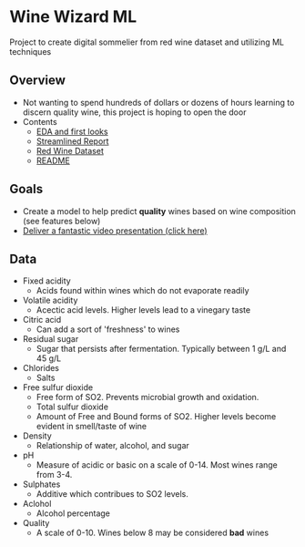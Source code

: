 # Wine Wizard ML
Project to create digital sommelier from red wine dataset and utilizing ML techniques


## Overview
* Not wanting to spend hundreds of dollars or dozens of hours learning to discern quality wine, this project is hoping to open the door 
* Contents
  * [EDA and first looks](Project_1_Technical.ipynb)
  * [Streamlined Report](Project_1_Report.ipynb)
  * [Red Wine Dataset](winequality-red.csv)
  * [README](README.md)
  
## Goals
  * Create a model to help predict **quality** wines based on wine composition (see features below)
  * [Deliver a fantastic video presentation (click here)](https://youtu.be/nQ-182cjVF0)

## Data
* Fixed acidity
    * Acids found within wines which do not evaporate readily
* Volatile acidity
    * Acectic acid levels.  Higher levels lead to a vinegary taste
* Citric acid
    * Can add a sort of 'freshness' to wines
* Residual sugar
    * Sugar that persists after fermentation.  Typically between 1 g/L and 45 g/L
* Chlorides
    * Salts
* Free sulfur dioxide
    * Free form of SO2.  Prevents microbial growth and oxidation.
    * Total sulfur dioxide
    * Amount of Free and Bound forms of SO2. Higher levels become evident in smell/taste of wine
* Density
    * Relationship of water, alcohol, and sugar
* pH
    * Measure of acidic or basic on a scale of 0-14. Most wines range from 3-4.
* Sulphates
    * Additive which contribues to SO2 levels.  
* Aclohol
    * Alcohol percentage
* Quality
    * A scale of 0-10.  Wines below 8 may be considered **bad** wines
